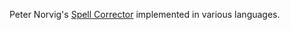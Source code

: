 Peter Norvig's [Spell Corrector][1] implemented in various languages.

[1]:http://norvig.com/spell-correct.html
